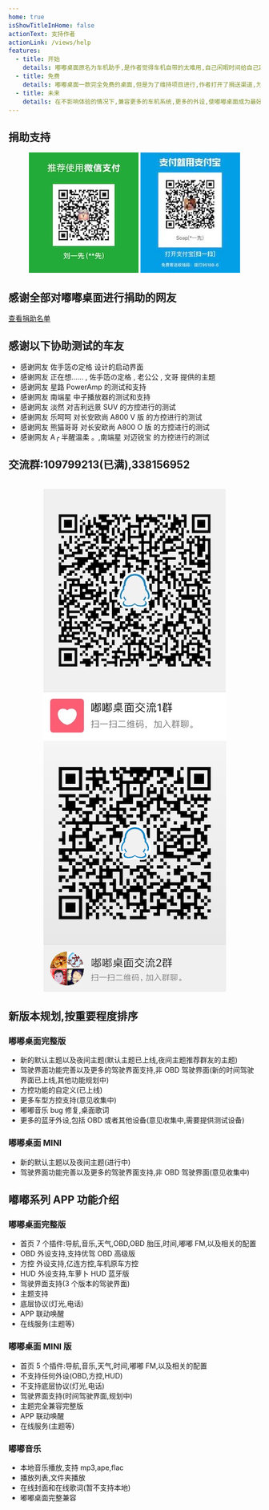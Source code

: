 ```yaml
---
home: true
isShowTitleInHome: false
actionText: 支持作者
actionLink: /views/help
features:
  - title: 开始
    details: 嘟嘟桌面原名为车机助手,是作者觉得车机自带的太难用,自己闲暇时间给自己定制(划重点)的车机桌面
  - title: 免费
    details: 嘟嘟桌面一款完全免费的桌面,但是为了维持项目进行,作者打开了捐送渠道,为了更好的分摊一下运营成本
  - title: 未来
    details: 在不影响体验的情况下,兼容更多的车机系统,更多的外设,使嘟嘟桌面成为最好用的车机桌面
---
```


## 捐助支持

<div align=center><img src="./img/juanzhu.jpg"/> <img src="./img/juanzhu2.jpeg"/></div>

## 感谢全部对嘟嘟桌面进行捐助的网友

[查看捐助名单](/views/other/捐送名单)

## 感谢以下协助测试的车友

- 感谢网友 佐手笾の定格 设计的启动界面
- 感谢网友 正在想...... , 佐手笾の定格 , 老公公 , 文哥 提供的主题
- 感谢网友 星路 PowerAmp 的测试和支持
- 感谢网友 南端星 中子播放器的测试和支持
- 感谢网友 淡然 对吉利远景 SUV 的方控进行的测试
- 感谢网友 乐呵呵 对长安欧尚 A800 V 版 的方控进行的测试
- 感谢网友 熊猫哥哥 对长安欧尚 A800 O 版 的方控进行的测试
- 感谢网友 A╭ 半醒温柔 。,南端星 对迈锐宝 的方控进行的测试

## 交流群:109799213(已满),338156952

<br/>
<div align=center><img src="./img/qunqcode.jpg"/><img src="./img/qunqcode2.png"/></div>

## 新版本规划,按重要程度排序

### 嘟嘟桌面完整版

- 新的默认主题以及夜间主题(默认主题已上线,夜间主题推荐群友的主题)
- 驾驶界面功能完善以及更多的驾驶界面支持,非 OBD 驾驶界面(新的时间驾驶界面已上线,其他功能规划中)
- 方控功能的自定义(已上线)
- 更多车型方控支持(意见收集中)
- 嘟嘟音乐 bug 修复,桌面歌词
- 更多的蓝牙外设,包括 OBD 或者其他设备(意见收集中,需要提供测试设备)

### 嘟嘟桌面 MINI

- 新的默认主题以及夜间主题(进行中)
- 驾驶界面功能完善以及更多的驾驶界面支持,非 OBD 驾驶界面(意见收集中)

## 嘟嘟系列 APP 功能介绍

### 嘟嘟桌面完整版

- 首页 7 个插件:导航,音乐,天气,OBD,OBD 胎压,时间,嘟嘟 FM,以及相关的配置
- OBD 外设支持,支持优驾 OBD 高级版
- 方控 外设支持,亿连方控,车机原车方控
- HUD 外设支持,车萝卜 HUD 蓝牙版
- 驾驶界面支持(3 个版本的驾驶界面)
- 主题支持
- 底层协议(灯光,电话)
- APP 联动唤醒
- 在线服务(主题等)

### 嘟嘟桌面 MINI 版

- 首页 5 个插件:导航,音乐,天气,时间,嘟嘟 FM,以及相关的配置
- 不支持任何外设(OBD,方控,HUD)
- 不支持底层协议(灯光,电话)
- 驾驶界面支持(时间驾驶界面,规划中)
- 主题完全兼容完整版
- APP 联动唤醒
- 在线服务(主题等)

### 嘟嘟音乐

- 本地音乐播放,支持 mp3,ape,flac
- 播放列表,文件夹播放
- 在线封面和在线歌词(暂不支持本地)
- 嘟嘟桌面完整兼容
